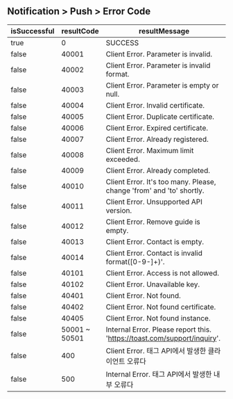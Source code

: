 ## Notification > Push > Error Code

| isSuccessful | resultCode | resultMessage |
| --- | --- | --- |
| true | 0 | SUCCESS |
| false | 40001 | Client Error. Parameter is invalid. |
| false | 40002 | Client Error. Parameter is invalid format. |
| false | 40003 | Client Error. Parameter is empty or null. |
| false | 40004 | Client Error. Invalid certificate. |
| false | 40005 | Client Error. Duplicate certificate. |
| false | 40006 | Client Error. Expired certificate. |
| false | 40007 | Client Error. Already registered. |
| false | 40008 | Client Error. Maximum limit exceeded. |
| false | 40009 | Client Error. Already completed. |
| false | 40010 | Client Error. It's too many. Please, change 'from' and 'to' shortly. |
| false | 40011 | Client Error. Unsupported API version. |
| false | 40012 | Client Error. Remove guide is empty. |
| false | 40013 | Client Error. Contact is empty. |
| false | 40014 | Client Error. Contact is invalid format([0-9-]+)'. |
| false | 40101 | Client Error. Access is not allowed. |
| false | 40102 | Client Error. Unavailable key. |
| false | 40401 | Client Error. Not found. |
| false | 40402 | Client Error. Not found certificate. |
| false | 40405 | Client Error. Not found instance. |
| false | 50001 ~ 50501 | Internal Error. Please report this. 'https://toast.com/support/inquiry'. |
| false | 400 | Client Error. 태그 API에서 발생한 클라이언트 오류다  |
| false | 500 | Internal Error. 태그 API에서 발생한 내부 오류다 |
